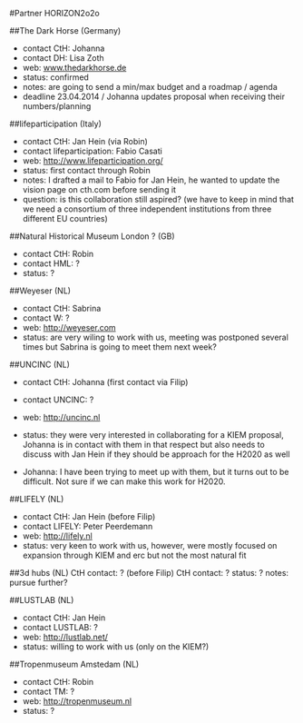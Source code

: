 #Partner HORIZON2o2o

##The Dark Horse (Germany)
- contact CtH: Johanna
- contact DH: Lisa Zoth
- web: www.thedarkhorse.de
- status: confirmed
- notes: are going to send a min/max budget and a roadmap / agenda 
- deadline 23.04.2014 / Johanna updates proposal when receiving their numbers/planning

##lifeparticipation (Italy)
- contact CtH: Jan Hein (via Robin)
- contact lifeparticipation: Fabio Casati
- web: http://www.lifeparticipation.org/
- status: first contact through Robin
- notes: I drafted a mail to Fabio for Jan Hein, he wanted to update the vision page on cth.com before sending it
- question: is this collaboration still aspired? (we have to keep in mind that we need a consortium of three independent 
institutions from three different EU countries)

##Natural Historical Museum London ? (GB)
- contact CtH: Robin
- contact HML: ?
- status: ?

##Weyeser (NL)
- contact CtH: Sabrina
- contact W: ?
- web: http://weyeser.com
- status: are very wiling to work with us, meeting was postponed several times but Sabrina is going to meet them next 
week?

##UNCINC (NL)
- contact CtH: Johanna (first contact via Filip)
- contact UNCINC: ?
- web: http://uncinc.nl
- status: they were very interested in collaborating for a KIEM proposal, Johanna is in contact with them in that 
respect but also needs to discuss with Jan Hein if they should be approach for the H2020 as well

- Johanna: I have been trying to meet up with them, but it turns out to be difficult. Not sure if we can make this work for H2020. 

##LIFELY (NL)
- contact CtH: Jan Hein (before Filip)
- contact LIFELY: Peter Peerdemann
- web: http://lifely.nl
- status: very keen to work with us, however, were mostly focused on expansion through KIEM and erc but not the most 
natural fit

##3d hubs (NL)
CtH contact: ? (before Filip)
CtH contact: ?
status: ?
notes: pursue further?

##LUSTLAB (NL)
- contact CtH: Jan Hein
- contact LUSTLAB: ?
- web: http://lustlab.net/
- status: willing to work with us (only on the KIEM?)

##Tropenmuseum Amstedam (NL)
- contact CtH: Robin
- contact TM: ?
- web: http://tropenmuseum.nl
- status: ?
